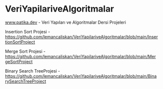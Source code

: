 # VeriYapilariveAlgoritmalar
www.patika.dev - Veri Yapıları ve Algoritmalar Dersi Projeleri

Insertion Sort Projesi - https://github.com/lemancaliskan/VeriYapilariveAlgoritmalar/blob/main/InsertionSortProject

Merge Sort Projesi - https://github.com/lemancaliskan/VeriYapilariveAlgoritmalar/blob/main/MergeSortProject

Binary Search TreeProjesi - https://github.com/lemancaliskan/VeriYapilariveAlgoritmalar/blob/main/BinarySearchTreeProject
